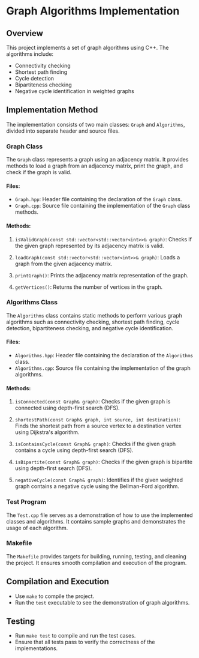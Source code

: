 # Graph Algorithms Implementation

## Overview
This project implements a set of graph algorithms using C++. The algorithms include:
- Connectivity checking
- Shortest path finding
- Cycle detection
- Bipartiteness checking
- Negative cycle identification in weighted graphs

## Implementation Method
The implementation consists of two main classes: `Graph` and `Algorithms`, divided into separate header and source files.

### Graph Class
The `Graph` class represents a graph using an adjacency matrix. It provides methods to load a graph from an adjacency matrix, print the graph, and check if the graph is valid.

#### Files:
- `Graph.hpp`: Header file containing the declaration of the `Graph` class.
- `Graph.cpp`: Source file containing the implementation of the `Graph` class methods.

#### Methods:
1. `isValidGraph(const std::vector<std::vector<int>>& graph)`: Checks if the given graph represented by its adjacency matrix is valid.
2. `loadGraph(const std::vector<std::vector<int>>& graph)`: Loads a graph from the given adjacency matrix.

3. `printGraph()`: Prints the adjacency matrix representation of the graph.

4. `getVertices()`: Returns the number of vertices in the graph.

### Algorithms Class
The `Algorithms` class contains static methods to perform various graph algorithms such as connectivity checking, shortest path finding, cycle detection, bipartiteness checking, and negative cycle identification.

#### Files:
- `Algorithms.hpp`: Header file containing the declaration of the `Algorithms` class.
- `Algorithms.cpp`: Source file containing the implementation of the graph algorithms.

#### Methods:
1. `isConnected(const Graph& graph)`: Checks if the given graph is connected using depth-first search (DFS).

2. `shortestPath(const Graph& graph, int source, int destination)`: Finds the shortest path from a source vertex to a destination vertex using Dijkstra's algorithm.

3. `isContainsCycle(const Graph& graph)`: Checks if the given graph contains a cycle using depth-first search (DFS).

4. `isBipartite(const Graph& graph)`: Checks if the given graph is bipartite using depth-first search (DFS).

5. `negativeCycle(const Graph& graph)`: Identifies if the given weighted graph contains a negative cycle using the Bellman-Ford algorithm.

### Test Program
The `Test.cpp` file serves as a demonstration of how to use the implemented classes and algorithms. It contains sample graphs and demonstrates the usage of each algorithm.

### Makefile
The `Makefile` provides targets for building, running, testing, and cleaning the project. It ensures smooth compilation and execution of the program.

## Compilation and Execution
- Use `make` to compile the project.
- Run the `test` executable to see the demonstration of graph algorithms.

## Testing
- Run `make test` to compile and run the test cases.
- Ensure that all tests pass to verify the correctness of the implementations.

